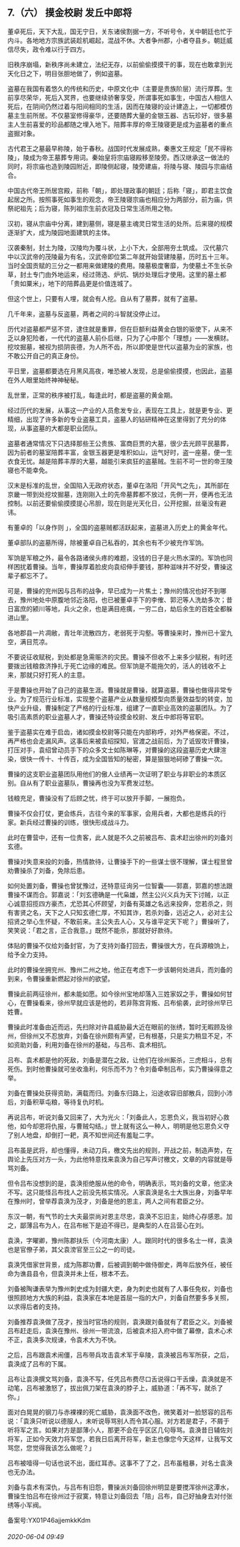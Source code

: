 ## 7.（六） 摸金校尉 发丘中郎将
董卓死后，天下大乱，国无宁日，关东诸侯割据一方，不听号令，关中朝廷也忙于内斗。各地地方宗族武装趁机崛起，混战不休。大者争州郡，小者夺县乡。朝廷威信尽失，政令难以行于四方。



旧秩序崩塌，新秩序尚未建立，法纪无存，以前偷偷摸摸干的事，现在也敢拿到光天化日之下，明目张胆地做了，例如盗墓。



盗墓在我国有着悠久的传统和历史，中原文化中（主要是贵族阶层）流行厚葬。生前享尽荣华，死后入冥界，也要继续骄奢享受，所谓事死如事生，中国古人相信人死后，在阴间仍然过着与阳间相同的生活，因而在陵寝的设计建造上，一切都模仿墓主生前所居。不仅墓室修得豪华，还要随葬大量的金银玉器、古玩珍好，很多墓主人生前喜爱的珍品都随之埋入地下。陪葬丰厚的帝王陵寝更是成为盗墓者的重点盗掘对象。



古代君王之墓最早称陵，始于春秋。战国时代发展成熟，秦惠文王规定「民不得称陵」，陵成为帝王墓葬专用词。秦始皇将宗庙寝殿移至陵旁。西汉继承这一做法的同时，将宗庙也造到陵园附近，即陵侧起寝，陵旁建庙，将陵与寝、陵园与宗庙结合。



中国古代帝王所居宫殿，前称「朝」，即处理政事的朝廷；后称「寝」，即君主饮食起居之所。按照事死如事生的观念，帝王陵寝宗庙也相应分为两部分，前为庙，供祭祀祖先；后为寝，陈列祖宗生前衣冠及日常生活所用之物。



汉初，寝从宗庙中分离，建到墓侧，寝是墓主魂灵日常生活的处所。后来寝的规模逐渐扩大，成为陵园地面建筑的主体。



汉袭秦制，封土为陵，汉陵均为覆斗状，上小下大，全部用夯土筑成。 汉代墓穴中以汉武帝的茂陵最为有名，汉武帝即位第二年就开始营建陵墓，历时五十三年。当时全国贡赋的三分之一都用来做建陵的费用。陵墓极度奢靡，为使墓土不生长杂草，封土专门由外地运来，经过筛选、炉炕、锅炒处理后才使用。这里的墓土都「贵如粟米」，地下的陪葬品更是价值连城了。



但这个世上，只要有人埋，就会有人挖。自从有了墓葬，就有了盗墓。



几千年来，盗墓与反盗墓，两者之间的斗智就没停止过。



历代对盗墓都严惩不贷，逮住就是重罪，但在巨额利益黄金白银的驱使下，从来不乏以身犯险者，一代代的盗墓人前仆后继，只为了心中那个「理想」——发横财。挖坟掘墓，被视为损阴丧德，为人所不齿，所以即使是世代以盗墓为业的家族，也不敢公开自己的真正身份。



平日里，盗墓都要选在月黑风高夜，唯恐被人发现，总是偷偷摸摸，也因此，盗墓在外人眼里始终神神秘秘。



乱世里，正常的秩序被打乱，每逢此时，都是盗墓的黄金期。



经过历代的发展，从事这一产业的人员愈发专业，表现在工具上，就是更专业、更精细，出现了许多新的专业盗墓工具，盗墓人的钻研精神在这里得到了充分的体现，从事盗墓的大都是职业团队。



盗墓者通常情况下只选择那些王公贵族、富商巨贾的大墓，很少去光顾平民墓葬，因为前者的墓室陪葬丰富，金银玉器更是堆积如山，运气好时，盗一座墓，便一生衣食无忧。越是陪葬丰厚的大墓，越能引来疯狂的盗墓贼。生前不可一世的帝王陵寝也不能幸免。



汉末是标准的乱世，全国陷入无政府状态，董卓在洛阳「开风气之先」，其所部在京畿一带到处挖坟掘墓，连刚刚入土的先帝墓葬都不放过，先例一开，便再也无法控制。以前还要偷偷摸摸提心吊胆，现在则是光天化日，公开挖掘，丝毫没有避讳。



有董卓的「以身作则 」，全国的盗墓贼都活跃起来，盗墓进入历史上的黄金年代。



董卓部队的盗墓所得，除被董卓自己私吞的，其余也有不少被充作军饷。



军饷是军粮之外，最令各路诸侯头疼的难题，没钱的日子是火热水深的。军饷也同样困扰着曹操。当年，曹操厚着脸皮向袁绍伸手要钱，那种滋味并不好受，曹操这辈子都忘不了。



可是，曹操的兖州因与吕布的战争，早已成为一片焦土；豫州的情况也好不到哪去，豫州地处中原腹地邻近洛阳，也已被董卓手下的李傕、郭汜等人洗劫多次；昔日富庶的颍川等地，兵火之余，也是满目疮痍，一穷二白，劫后余生的百姓全都躲进山里。



各地郡县一片凋敝，青壮年流散四方，老弱死于沟壑。等曹操来时，豫州已十室九空，满目荒凉。



不要说征收赋税，到处都是急需赈济的灾民。曹操不但收不上来多少赋税，有时还要拨出钱粮救济挣扎于死亡边缘的难民。但军饷是不能拖欠的，活人的钱收不上来，那就只好打死人的主意。



于是曹操也开始了自己的盗墓生涯。曹操就是曹操，就算盗墓，曹操也做得非常专业。为了规范行业标准，实现整个盗墓产业从数量规模型向质量效益型的转变，加快产业升级，曹操制定了严格的行业标准，组建了一直职业高效的盗墓团队。为了吸引高素质的职业盗墓人才，曹操还特设摸金校尉、发丘中郎将等官职。



鉴于盗墓实在难于启齿，诸如摸金校尉等只能在内部称呼，对外严格保密。不过，再严格也会走漏风声。这事后来被袁绍探知，官渡之战前后，为了诋毁攻讦曹操，打压对手，袁绍曾动员手下的众多文士如陈琳等，对曹操的这段盗墓历史大肆渲染，很快一传十、十传百，成为全国皆知的秘密，算是狠狠地砢碜了曹操一次。



曹操的这支职业盗墓团队用他们的傲人业绩再一次证明了职业与非职业的本质区别。自从有了职业盗墓队，曹操再也没为军费发过愁。



钱粮充足，曹操没有了后顾之忧，终于可以放开手脚，一展抱负。



曹操不仅会打仗，更会练兵，古往今来的军事家，会用兵者，大都也是练兵的行家。新兵经过曹操的训练，很快形成战斗力。



此时在曹营中，还有一位贵客，此人就是不久之前被吕布、袁术赶出徐州的刘备刘玄德。



曹操对失意来投的刘备，热情款待，让曹操手下的一些谋士很不理解，谋士程昱曾劝曹操杀了刘备，免除后患。



如何处置刘备，曹操也曾犹豫过，还特意征询另一位智囊——郭嘉，郭嘉的想法跟曹操不谋而合。郭嘉说：「刘玄德确是一代枭雄，然主公兴义兵为天下讨贼，以正心诚意招揽四方豪杰，尤恐其心怀顾望，刘备有英雄之名远来投奔，您若杀之，则有害贤之名，天下之人只知玄德仁厚，不知其诈，若杀刘备，远近之人，必对主公招贤之举心生怀疑，不敢前来。主公失去人心，又与谁平定天下呢？」曹操听了，笑笑说：「君之言，正合我意。」既然不能杀，那就好好款待。



体贴的曹操不仅给刘备封官，为了支持刘备打回去，曹操很大方，在兵源粮饷上，给予全力支持。



此时的曹操坐拥兖州、豫州二州之地，他正在考虑下一步该朝何处进兵，而刘备的到来，令曹操重新燃起对徐州的欲望。



曹操此前两征徐州，都未能如愿。如今徐州宝地却落入三姓家奴之手，曹操如何甘心，在曹操看来，徐州早就应该是他的，若非陈宫背叛、吕布偷袭，此时徐州早已姓曹。



曹操此时准备由近而远，先扫除对许县威胁最大近在眼前的张绣，暂时无暇顾及徐州，但徐州又不忍放弃，刘备在徐州颇有声望，已有根基，只是实力稍显不足，不如资助刘备，利用刘备在徐州的基础，与吕布、袁术相抗。



吕布、袁术都是他的死敌，刘备是潜在之敌，让他们在徐州厮杀，三虎相斗，总有死伤。到时他曹操就可坐收渔利，何乐而不为？令刘备牵制吕布，实乃曹操得意之举。



刘备在曹操处获得资助，满载而归。刘备东归路上，沿途收容旧部散兵，回到小沛后，刘备积草屯粮，等待复仇时机。



再说吕布，听说刘备又回来了，大为光火：「刘备此人，忘恩负义，我当初好心救他，如今却恩将仇报，与曹贼勾结。」世上就有这么一种人，明明是他忘恩负义夺了别人地盘，却倒打一耙，真不知世间还有羞耻二字。



吕布虽是武将，却也懂得，未动刀兵，檄文先出的规则，开战之前，制造声势，在舆论上先压对方一头，为此他特意找来袁涣为自己写声讨檄文，文章的内容就是辱骂刘备。



但令吕布没想到的是，袁涣拒绝服从他的命令，明确表示，骂刘备的文章，他坚决不写。这只能怪吕布找人之前没先核实情况。人家袁涣是名士大族出身，刘备早年在豫州时，曾举荐袁涣为茂才，刘备是他的恩主，两人之间有君臣之分。



东汉一朝，有气节的士大夫最崇尚对恩主尽忠，袁涣不忘旧主，始终心存感恩。加之，鄙薄吕布为人，在吕布帐下是迫不得已，是典型的人在吕营心在刘。



袁涣，字曜卿，豫州陈郡扶乐（今河南太康）人。跟同时代的很多名士一样，袁涣也是官僚子弟，其父袁滂官至三公之一的司徒。



袁涣凭借家世背景，成为陈郡功曹，后被调到朝中做侍御史，两年后放外任，被任命为谯县县令，但袁涣并未上任，根本不去。



刘备被陶谦表举为豫州刺史成为封疆大吏，身为刺史也就有了人事任免权，刘备也很照顾地方大族的利益，袁涣家在本地是首屈一指的大户，刘备自然要多多关照，以求得后者的支持。



刘备推荐袁涣做了茂才，按当时官场的规则，袁涣跟刘备就有了君臣之义。刘备被吕布赶走后，袁涣在豫州、徐州一带流浪，后被袁术招入府中做了幕僚，袁术心术不正，袁涣多次规谏，令袁术大为不快。



之后，吕布跟袁术闹僵，吕布带兵攻击袁术军于阜陵，袁涣被吕布军所获，之后，袁涣成了吕布的下属。



吕布让袁涣撰文骂刘备，袁涣不写，任凭吕布费尽口舌说得口干舌燥，袁涣就是不动笔，吕布被激怒了，拔出佩刀架在袁涣的脖子上，威胁道：「再不写，就杀了你。」



面对白晃晃的钢刀与赤裸裸的死亡威胁，袁涣面不改色，微笑着对一脸怒容的吕布说：「袁涣只听说以德服人，未听说辱骂别人而令其心服。对方若是君子，不屑于听将军之言。如果对方是鄙薄小人，那更不会在乎区区几句辱骂。袁涣昔日辅佐刘将军，正如今天效力将军您，若我日后离开将军，新主也像您今天这样，让我写文骂您，您觉得我该怎么做呢？」



吕布被噎得一句话也说不出，面红耳赤。这事不了了之，吕布虽粗暴，对名士袁涣也无办法。



刘备与袁术有深仇，与吕布有旧怨，曹操派刘备回徐州明显是要搅浑徐州这潭水，曹操生怕吕布在徐州过于寂寞，特意让刘备回去「陪」吕布，自己好抽身去对付张绣等小军阀。



备案号:YX01P46ajjemkkKdm


###### 2020-06-04 09:49
